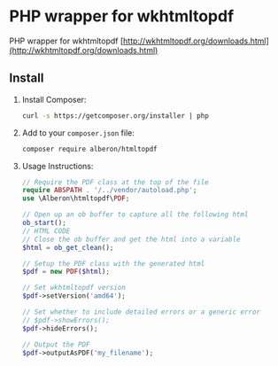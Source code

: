 # PHP wrapper for wkhtmltopdf

PHP wrapper for wkhtmltopdf [http://wkhtmltopdf.org/downloads.html](http://wkhtmltopdf.org/downloads.html)

## Install

1. Install Composer:

    ```bash
    curl -s https://getcomposer.org/installer | php
    ```

2. Add to your `composer.json` file:

    ```bash
    composer require alberon/htmltopdf
    ```

3. Usage Instructions:

    ```php
    // Require the PDF class at the top of the file
    require ABSPATH . '/../vendor/autoload.php';
    use \Alberon\htmltopdf\PDF;

    // Open up an ob buffer to capture all the following html
    ob_start();
    // HTML CODE
    // Close the ob buffer and get the html into a variable
    $html = ob_get_clean();

    // Setup the PDF class with the generated html
    $pdf = new PDF($html);

    // Set wkhtmltopdf version
    $pdf->setVersion('amd64');

    // Set whether to include detailed errors or a generic error
    // $pdf->showErrors();
    $pdf->hideErrors();

    // Output the PDF
    $pdf->outputAsPDF('my_filename');
    ```
